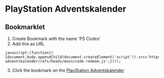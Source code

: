 # PlayStation Adventskalender

## Bookmarklet

1. Create Bookmark with the name 'PS Codes'
2. Add this as URL

```
javascript:(function(){document.body.appendChild(document.createElement('script')).src='https://raw.githubusercontent.com/bettysteger/playstation-adventskalender/refs/heads/main/code-redeem.js';})();
```

3. Click the bookmark on the [PlayStation Adventskalender](https://advent.playstation.com/dashboard)
